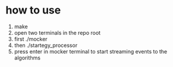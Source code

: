 # how to use
1. make
2. open two terminals in the repo root
3. first ./mocker
4. then ./startegy_processor
5. press enter in mocker terminal to start streaming events to the algorithms